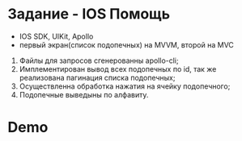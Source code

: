 # Задание - IOS Помощь

- IOS SDK, UIKit, Apollo
- первый экран(cписок подопечных) на MVVM, второй на MVC

1. Файлы для запросов сгенерованны apollo-cli;
2. Имплементирован вывод всех подопечных по id, так же реализована пагинация списка подопечных;
3. Осуществленна обработка нажатия на ячейку подопечного;
4. Подопечные выведыны по алфавиту. 

# Demo

